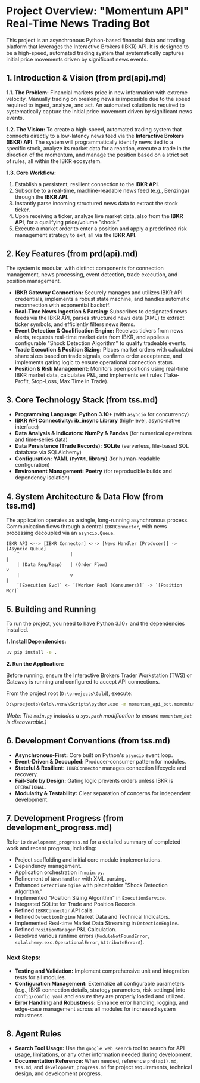 # Project Overview: "Momentum API" Real-Time News Trading Bot

This project is an asynchronous Python-based financial data and trading platform that leverages the Interactive Brokers (IBKR) API. It is designed to be a high-speed, automated trading system that systematically captures initial price movements driven by significant news events.

## 1. Introduction & Vision (from prd(api).md)

**1.1. The Problem:** Financial markets price in new information with extreme velocity. Manually trading on breaking news is impossible due to the speed required to ingest, analyze, and act. An automated solution is required to systematically capture the initial price movement driven by significant news events.

**1.2. The Vision:** To create a high-speed, automated trading system that connects directly to a low-latency news feed via the **Interactive Brokers (IBKR) API**. The system will programmatically identify news tied to a specific stock, analyze its market data for a reaction, execute a trade in the direction of the momentum, and manage the position based on a strict set of rules, all within the IBKR ecosystem.

**1.3. Core Workflow:**
1.  Establish a persistent, resilient connection to the **IBKR API**.
2.  Subscribe to a real-time, machine-readable news feed (e.g., Benzinga) through the **IBKR API**.
3.  Instantly parse incoming structured news data to extract the stock ticker.
4.  Upon receiving a ticker, analyze live market data, also from the **IBKR API**, for a qualifying price/volume "shock."
5.  Execute a market order to enter a position and apply a predefined risk management strategy to exit, all via the **IBKR API**.

## 2. Key Features (from prd(api).md)

The system is modular, with distinct components for connection management, news processing, event detection, trade execution, and position management.

*   **IBKR Gateway Connection:** Securely manages and utilizes IBKR API credentials, implements a robust state machine, and handles automatic reconnection with exponential backoff.
*   **Real-Time News Ingestion & Parsing:** Subscribes to designated news feeds via the IBKR API, parses structured news data (XML) to extract ticker symbols, and efficiently filters news items.
*   **Event Detection & Qualification Engine:** Receives tickers from news alerts, requests real-time market data from IBKR, and applies a configurable "Shock Detection Algorithm" to qualify tradeable events.
*   **Trade Execution & Position Sizing:** Places market orders with calculated share sizes based on trade signals, confirms order acceptance, and implements gating logic to ensure operational connection status.
*   **Position & Risk Management:** Monitors open positions using real-time IBKR market data, calculates P&L, and implements exit rules (Take-Profit, Stop-Loss, Max Time in Trade).

## 3. Core Technology Stack (from tss.md)

*   **Programming Language:** **Python 3.10+** (with `asyncio` for concurrency)
*   **IBKR API Connectivity:** **ib_insync Library** (high-level, async-native interface)
*   **Data Analysis & Indicators:** **NumPy & Pandas** (for numerical operations and time-series data)
*   **Data Persistence (Trade Records):** **SQLite** (serverless, file-based SQL database via SQLAlchemy)
*   **Configuration:** **YAML (`PyYAML` library)** (for human-readable configuration)
*   **Environment Management:** **Poetry** (for reproducible builds and dependency isolation)

## 4. System Architecture & Data Flow (from tss.md)

The application operates as a single, long-running asynchronous process. Communication flows through a central `IBKRConnector`, with news processing decoupled via an `asyncio.Queue`.

```
IBKR API <--> [IBKR Connector] <--> [News Handler (Producer)] -> [Asyncio Queue]
    ^                   |                                              |
    | (Data Req/Resp)   | (Order Flow)                                 v
    |                   v                                              |
    `[Execution Svc]` <- `[Worker Pool (Consumers)]` -> `[Position Mgr]`
```

## 5. Building and Running

To run the project, you need to have Python 3.10+ and the dependencies installed.

**1. Install Dependencies:**

```bash
uv pip install -e .
```

**2. Run the Application:**

Before running, ensure the Interactive Brokers Trader Workstation (TWS) or Gateway is running and configured to accept API connections.

From the project root (`D:\proejects\Gold`), execute:

```bash
D:\proejects\Gold\.venv\Scripts\python.exe -m momentum_api_bot.momentum_bot.main
```
*(Note: The `main.py` includes a `sys.path` modification to ensure `momentum_bot` is discoverable.)*

## 6. Development Conventions (from tss.md)

*   **Asynchronous-First:** Core built on Python's `asyncio` event loop.
*   **Event-Driven & Decoupled:** Producer-consumer pattern for modules.
*   **Stateful & Resilient:** `IBKRConnector` manages connection lifecycle and recovery.
*   **Fail-Safe by Design:** Gating logic prevents orders unless IBKR is `OPERATIONAL`.
*   **Modularity & Testability:** Clear separation of concerns for independent development.

## 7. Development Progress (from development_progress.md)

Refer to `development_progress.md` for a detailed summary of completed work and recent progress, including:

*   Project scaffolding and initial core module implementations.
*   Dependency management.
*   Application orchestration in `main.py`.
*   Refinement of `NewsHandler` with XML parsing.
*   Enhanced `DetectionEngine` with placeholder "Shock Detection Algorithm."
*   Implemented "Position Sizing Algorithm" in `ExecutionService`.
*   Integrated SQLite for Trade and Position Records.
*   Refined `IBKRConnector` API calls.
*   Refined `DetectionEngine` Market Data and Technical Indicators.
*   Implemented Real-time Market Data Streaming in `DetectionEngine`.
*   Refined `PositionManager` P&L Calculation.
*   Resolved various runtime errors (`ModuleNotFoundError`, `sqlalchemy.exc.OperationalError`, `AttributeError`s).

### Next Steps:

*   **Testing and Validation:** Implement comprehensive unit and integration tests for all modules.
*   **Configuration Management:** Externalize all configurable parameters (e.g., IBKR connection details, strategy parameters, risk settings) into `config/config.yaml` and ensure they are properly loaded and utilized.
*   **Error Handling and Robustness:** Enhance error handling, logging, and edge-case management across all modules for increased system robustness.

## 8. Agent Rules

*   **Search Tool Usage:** Use the `google_web_search` tool to search for API usage, limitations, or any other information needed during development.
*   **Documentation Reference:** When needed, reference `prd(api).md`, `tss.md`, and `development_progress.md` for project requirements, technical design, and development progress.

